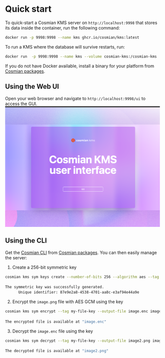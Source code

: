 # Quick start

To quick-start a Cosmian KMS server on `http://localhost:9998` that stores its data
inside the container, run the following command:

```sh
docker run -p 9998:9998 --name kms ghcr.io/cosmian/kms:latest
```

To run a KMS where the database will survive restarts, run:

```sh
docker run  -p 9998:9998 --name kms --volume cosmian-kms:/cosmian-kms  ghcr.io/cosmian/kms:latest
```

If you do not have Docker available, install a binary for your platform
from [Cosmian packages](https://package.cosmian.com/kms/).

## Using the Web UI

Open your web browser and navigate to `http://localhost:9998/ui` to access the GUI.
![Cosmian KMS UI](./images/kms-ui-front-page.png)

## Using the CLI

Get the [Cosmian CLI](../cosmian_cli/index.md) from [Cosmian packages](https://package.cosmian.com/cli/).
You can then easily manage the server:

1) Create a 256-bit symmetric key

```sh
cosmian kms sym keys create --number-of-bits 256 --algorithm aes --tag my-file-key

The symmetric key was successfully generated.
      Unique identifier: 87e9e2a8-4538-4701-aa8c-e3af94e44a9e
```

2) Encrypt the `image.png` file with AES GCM using the key

```sh
cosmian kms sym encrypt --tag my-file-key --output-file image.enc image.png

The encrypted file is available at "image.enc"
```

3) Decrypt the `image.enc` file using the key

```sh
cosmian kms sym decrypt --tag my-file-key --output-file image2.png image.enc

The decrypted file is available at "image2.png"
```
